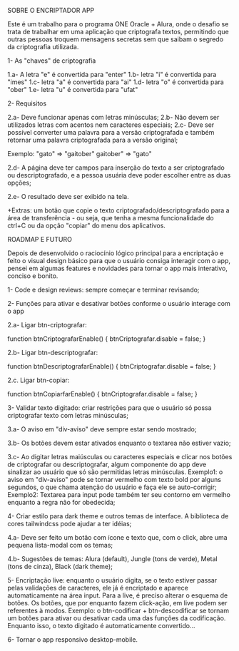 SOBRE O ENCRIPTADOR APP

Este é um trabalho para o programa ONE Oracle + Alura, onde o desafio se trata de trabalhar em uma aplicação que criptografa textos, permitindo que outras pessoas troquem mensagens secretas sem que saibam o segredo da criptografia utilizada. 

1- As "chaves" de criptografia

1.a- A letra "e" é convertida para "enter"
1.b- letra "i" é convertida para "imes"
1.c- letra "a" é convertida para "ai"
1.d- letra "o" é convertida para "ober"
1.e- letra "u" é convertida para "ufat"

2- Requisitos

2.a- Deve funcionar apenas com letras minúsculas;
2.b- Não devem ser utilizados letras com acentos nem caracteres especiais;
2.c- Deve ser possível converter uma palavra para a versão criptografada e também retornar uma palavra criptografada para a versão original;

Exemplo:
"gato" => "gaitober"
gaitober" => "gato"

2.d- A página deve ter campos para inserção do texto a ser criptografado ou descriptografado, e a pessoa usuária deve poder escolher entre as duas opções;

2.e- O resultado deve ser exibido na tela.

+Extras: um botão que copie o texto criptografado/descriptografado para a área de transferência - ou seja, que tenha a mesma funcionalidade do ctrl+C ou da opção "copiar" do menu dos aplicativos.


ROADMAP E FUTURO

Depois de desenvolvido o raciocínio lógico principal para a encriptação e feito o visual design básico para que o usuário consiga interagir com o app, pensei em algumas features e novidades para tornar o app mais interativo, conciso e bonito.

1- Code e design reviews: sempre começar e terminar revisando;

2- Funções para ativar e desativar botões conforme o usuário interage com o app

2.a- Ligar btn-criptografar:

function btnCriptografarEnable() {
    btnCriptografar.disable = false;
}

2.b- Ligar btn-descriptografar:

function btnDescriptografarEnable() {
    btnCriptografar.disable = false;
}

2.c. Ligar btn-copiar:

function btnCopiarfarEnable() {
    btnCriptografar.disable = false;
}

3- Validar texto digitado: criar restrições para que o usuário só possa criptografar texto com letras minúsculas;

3.a- O aviso em "div-aviso" deve sempre estar sendo mostrado;

3.b- Os botões devem estar ativados enquanto o textarea não estiver vazio;

3.c- Ao digitar letras maiúsculas ou caracteres especiais e clicar nos botões de criptografar ou descriptografar, algum componente do app deve sinalizar ao usuário que só são permitidas letras minúsculas. 
Exemplo1: o aviso em "div-aviso" pode se tornar vermelho com texto bold por alguns segundos, o que chama atenção do usuário e faça ele se auto-corrigir;
Exemplo2: Textarea para input pode também ter seu contorno em vermelho enquanto a regra não for obedecida;

4- Criar estilo para dark theme e outros temas de interface. A biblioteca de cores tailwindcss pode ajudar a ter idéias;

4.a- Deve ser feito um botão com ícone e texto que, com o click, abre uma pequena lista-modal com os temas;

4.b- Sugestões de temas: Alura (default), Jungle (tons de verde), Metal (tons de cinza), Black (dark theme);

5- Encriptação live: enquanto o usuário digita, se o texto estiver passar pelas validações de caracteres, ele já é encriptado e aparece automaticamente na área input. Para a live, é preciso alterar o esquema de botões. Os botões, que por enquanto fazem click-ação, em live podem ser referentes à modos.
Exemplo: o btn-codificar + btn-descodificar se tornam um botões para ativar ou desativar cada uma das funções da codificação. Enquanto isso, o texto digitado é automaticamente convertido...

6- Tornar o app responsivo desktop-mobile.